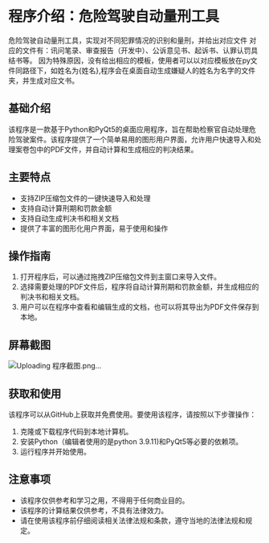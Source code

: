 # 程序介绍：危险驾驶自动量刑工具
危险驾驶自动量刑工具，实现对不同犯罪情况的识别和量刑，并给出对应文件
对应的文件有：讯问笔录、审查报告（开发中）、公诉意见书、起诉书、认罪认罚具结书等。
因为特殊原因，没有给出相应的模板，使用者可以以对应模板放在py文件同路径下，如姓名为{姓名},程序会在桌面自动生成嫌疑人的姓名为名字的文件夹，并生成对应文书。
## 基础介绍

该程序是一款基于Python和PyQt5的桌面应用程序，旨在帮助检察官自动处理危险驾驶案件。该程序提供了一个简单易用的图形用户界面，允许用户快速导入和处理案卷包中的PDF文件，并自动计算和生成相应的判决结果。

## 主要特点

- 支持ZIP压缩包文件的一键快速导入和处理
- 支持自动计算刑期和罚款金额
- 支持自动生成判决书和相关文档
- 提供了丰富的图形化用户界面，易于使用和操作

## 操作指南

1. 打开程序后，可以通过拖拽ZIP压缩包文件到主窗口来导入文件。
2. 选择需要处理的PDF文件后，程序将自动计算刑期和罚款金额，并生成相应的判决书和相关文档。
3. 用户可以在程序中查看和编辑生成的文档，也可以将其导出为PDF文件保存到本地。

## 屏幕截图
![Uploading 程序截图.png…]()


## 获取和使用

该程序可以从GitHub上获取并免费使用。要使用该程序，请按照以下步骤操作：

1. 克隆或下载程序代码到本地计算机。
2. 安装Python（编辑者使用的是python 3.9.11)和PyQt5等必要的依赖项。
3. 运行程序并开始使用。

## 注意事项

- 该程序仅供参考和学习之用，不得用于任何商业目的。
- 该程序的计算结果仅供参考，不具有法律效力。
- 请在使用该程序前仔细阅读相关法律法规和条款，遵守当地的法律法规和规定。
